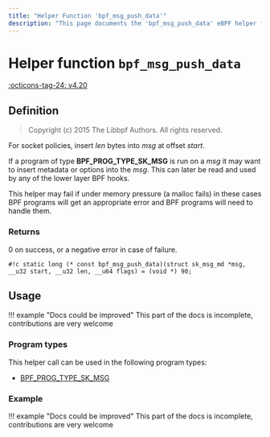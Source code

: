 ```yaml
---
title: "Helper Function 'bpf_msg_push_data'"
description: "This page documents the 'bpf_msg_push_data' eBPF helper function, including its definition, usage, program types that can use it, and examples."
---
```

# Helper function `bpf_msg_push_data`

<!-- [FEATURE_TAG](bpf_msg_push_data) -->
[:octicons-tag-24: v4.20](https://github.com/torvalds/linux/commit/6fff607e2f14bd7c63c06c464a6f93b8efbabe28)
<!-- [/FEATURE_TAG] -->

## Definition

> Copyright (c) 2015 The Libbpf Authors. All rights reserved.


<!-- [HELPER_FUNC_DEF] -->
For socket policies, insert _len_ bytes into _msg_ at offset _start_.

If a program of type **BPF_PROG_TYPE_SK_MSG** is run on a _msg_ it may want to insert metadata or options into the _msg_. This can later be read and used by any of the lower layer BPF hooks.

This helper may fail if under memory pressure (a malloc fails) in these cases BPF programs will get an appropriate error and BPF programs will need to handle them.

### Returns

0 on success, or a negative error in case of failure.

`#!c static long (* const bpf_msg_push_data)(struct sk_msg_md *msg, __u32 start, __u32 len, __u64 flags) = (void *) 90;`
<!-- [/HELPER_FUNC_DEF] -->

## Usage

!!! example "Docs could be improved"
    This part of the docs is incomplete, contributions are very welcome

### Program types

This helper call can be used in the following program types:

<!-- DO NOT EDIT MANUALLY -->
<!-- [HELPER_FUNC_PROG_REF] -->
 * [BPF_PROG_TYPE_SK_MSG](../program-type/BPF_PROG_TYPE_SK_MSG.md)
<!-- [/HELPER_FUNC_PROG_REF] -->

### Example

!!! example "Docs could be improved"
    This part of the docs is incomplete, contributions are very welcome
